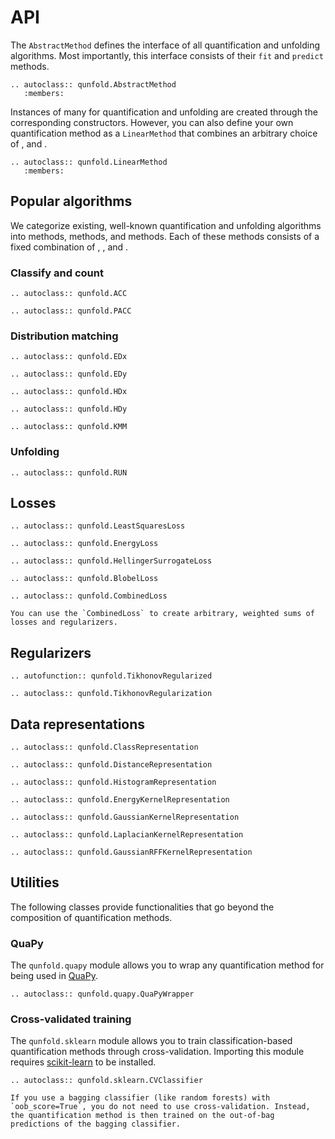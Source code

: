 # API

The `AbstractMethod` defines the interface of all quantification and unfolding algorithms. Most importantly, this interface consists of their `fit` and `predict` methods.

```{eval-rst}
.. autoclass:: qunfold.AbstractMethod
   :members:
```

Instances of many [](#popular-algorithms) for quantification and unfolding are created through the corresponding constructors. However, you can also define your own quantification method as a `LinearMethod` that combines an arbitrary choice of [](#losses), [](#regularizers) and [](#data-representations).

```{eval-rst}
.. autoclass:: qunfold.LinearMethod
   :members:
```


## Popular algorithms

We categorize existing, well-known quantification and unfolding algorithms into [](#classify-and-count) methods, [](#distribution-matching) methods, and [](#unfolding) methods. Each of these methods consists of a fixed combination of [](#losses), [](#regularizers), and [](#data-representations).


### Classify and count

```{eval-rst}
.. autoclass:: qunfold.ACC

.. autoclass:: qunfold.PACC
```


### Distribution matching

```{eval-rst}
.. autoclass:: qunfold.EDx

.. autoclass:: qunfold.EDy

.. autoclass:: qunfold.HDx

.. autoclass:: qunfold.HDy

.. autoclass:: qunfold.KMM
```


### Unfolding

```{eval-rst}
.. autoclass:: qunfold.RUN
```


## Losses

```{eval-rst}
.. autoclass:: qunfold.LeastSquaresLoss

.. autoclass:: qunfold.EnergyLoss

.. autoclass:: qunfold.HellingerSurrogateLoss

.. autoclass:: qunfold.BlobelLoss

.. autoclass:: qunfold.CombinedLoss
```

```{hint}
You can use the `CombinedLoss` to create arbitrary, weighted sums of losses and regularizers.
```


## Regularizers

```{eval-rst}
.. autofunction:: qunfold.TikhonovRegularized

.. autoclass:: qunfold.TikhonovRegularization
```


## Data representations

```{eval-rst}
.. autoclass:: qunfold.ClassRepresentation

.. autoclass:: qunfold.DistanceRepresentation

.. autoclass:: qunfold.HistogramRepresentation

.. autoclass:: qunfold.EnergyKernelRepresentation

.. autoclass:: qunfold.GaussianKernelRepresentation

.. autoclass:: qunfold.LaplacianKernelRepresentation

.. autoclass:: qunfold.GaussianRFFKernelRepresentation
```


## Utilities

The following classes provide functionalities that go beyond the composition of quantification methods.

### QuaPy

The `qunfold.quapy` module allows you to wrap any quantification method for being used in [QuaPy](https://github.com/HLT-ISTI/QuaPy).

```{eval-rst}
.. autoclass:: qunfold.quapy.QuaPyWrapper
```

### Cross-validated training

The `qunfold.sklearn` module allows you to train classification-based quantification methods through cross-validation. Importing this module requires [scikit-learn](https://scikit-learn.org/stable/) to be installed.

```{eval-rst}
.. autoclass:: qunfold.sklearn.CVClassifier
```

```{hint}
If you use a bagging classifier (like random forests) with `oob_score=True`, you do not need to use cross-validation. Instead, the quantification method is then trained on the out-of-bag predictions of the bagging classifier.
```
